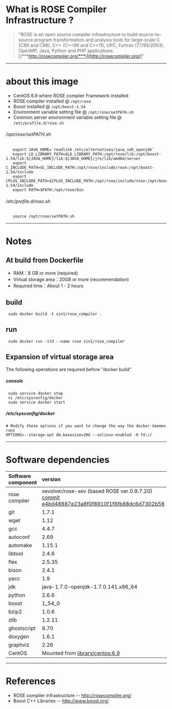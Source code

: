 # What is ROSE Compiler Infrastructure ?
>"ROSE is an open source compiler infrastructure to build source-to-source program transformation and analysis tools for large-scale C (C89 and C98), C++ (C++98 and C++11), UPC, Fortran (77/95/2003), OpenMP, Java, Python and PHP applications. [(***http://rosecompiler.org/***)](http://rosecompiler.org/)"

---

# about this image
* CentOS 6.9 where ROSE compiler Framework installed  
* ROSE compiler installed @ `/opt/rose`  
* Boost installed @ `/opt/boost-1.54`  
* Environment variable setting file @ `/opt/rose/setPATH.sh`
* Common server environment variable setting file @ `/etc/profile.d/rose.sh`  

###### /opt/rose/setPATH.sh  
```
   export JAVA_HOME=`readlink /etc/alternatives/java_sdk_openjdk`
   export LD_LIBRARY_PATH=$LD_LIBRARY_PATH:/opt/rose/lib:/opt/boost-1.54/lib:${JAVA_HOME}/lib:${JAVA_HOME}/jre/lib/amd64/server
   export C_INCLUDE_PATH=$C_INCLUDE_PATH:/opt/rose/include/rose:/opt/boost-1.54/include
   export CPLUS_INCLUDE_PATH=$CPLUS_INCLUDE_PATH:/opt/rose/include/rose:/opt/boost-1.54/include
   export PATH=$PATH:/opt/rose/bin
```

###### /etc/profile.d/rose.sh
```
   source /opt/rose/setPATH.sh  
```  

---

# Notes
## At build from Dockerfile
* RAM：8 GB or more (required)  
* Virtual storage area：20GB or more (recommendation)
* Required time：About 1 - 2 hours  

## build  
```sh:console
 sudo docker build -t sin1/rose_compiler .  
```

## run
```sh:console
 sudo docker run -itd --name rose sin1/rose_compiler
```

## Expansion of virtual storage area
 The following operations are required before "docker build"  

##### console
```sh:console
 sudo service docker stop
 vi /etc/sysconfig/docker
 sudo service docker start
```

##### /etc/sysconfig/docker
```sh:/etc/sysconfig/docker
# Modify these options if you want to change the way the docker daemon runs
OPTIONS=--storage-opt dm.basesize=20G --selinux-enabled -H fd://
```

---

# Software dependencies
| Software component | version |
|:-----------|:------------|
|rose compiler |    xevolver/rose-xev  (based ROSE ver.0.9.7.20) <br> [commit e4bd48887e23a8f0f8910f1f6fb88dc6d7302b56](https://github.com/xevolver/rose-xev/commit/e4bd48887e23a8f0f8910f1f6fb88dc6d7302b56) |
|git           |  1.7.1|
|wget       |     1.12|
|gcc        |     4.4.7|
|autoconf   |     2.69|
|automake |       1.15.1|
|libtool        | 2.4.6|
|flex           | 2.5.35|
|bison        |   2.4.1|
|yacc         |   1.9|
|jdk            |java-1.7.0-openjdk-1.7.0.141.x86_64|
|python      |    2.6.6|
|boost        |   1_54_0|
|bzip2        |   1.0.6|
|zlib           | 1.2.11|
|ghostscript |    8.70|
|doxygen     |    1.6.1 |
|graphviz     |   2.26 |
|CentOS | Mounted from [library/centos:6.9](https://github.com/CentOS/sig-cloud-instance-images/blob/4f329fe087b0152df26344cecee9ba30b03b1a7b/docker/Dockerfile) |

---

# References
* ROSE compiler infrastructure -- http://rosecompiler.org/
* Boost C++ Libraries -- http://www.boost.org/

